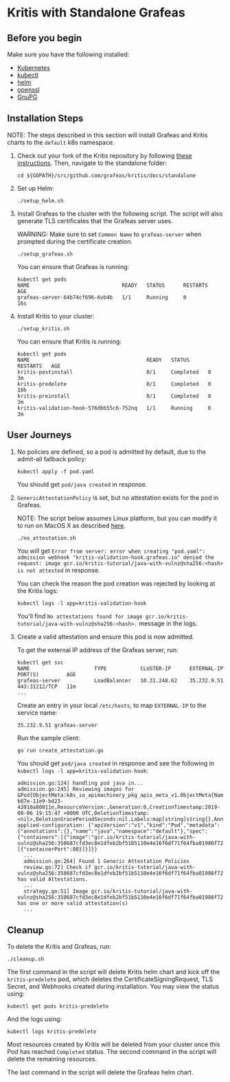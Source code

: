 # Kritis with Standalone Grafeas

## Before you begin

Make sure you have the following installed:

* [Kubernetes](https://kubernetes.io/)
* [kubectl](https://kubernetes.io/docs/tasks/tools/install-kubectl/)
* [helm](https://helm.sh/)
* [openssl](https://www.openssl.org/)
* [GnuPG](https://gnupg.org/download/)

## Installation Steps

NOTE: The steps described in this section will install Grafeas and Kritis charts to the `default` k8s namespace.

1. Check out your fork of the Kritis repository by following [these
   instructions](../../DEVELOPMENT.md#checkout-your-fork). Then, navigate to the
   standalone folder:

    ```shell
    cd ${GOPATH}/src/github.com/grafeas/kritis/docs/standalone
    ```

1. Set up Helm:

    ```shell
    ./setup_helm.sh
    ```

1. Install Grafeas to the cluster with the following script. The script will
   also generate TLS certificates that the Grafeas server uses.

   WARNING: Make sure to set `Common Name` to `grafeas-server` when prompted
   during the certificate creation.

    ```shell
    ./setup_grafeas.sh
    ```

    You can ensure that Grafeas is running:

    ```shell
    kubectl get pods
    NAME                              READY   STATUS      RESTARTS   AGE
    grafeas-server-64b74cf696-6vb4b   1/1     Running     0          16s
    ```

1. Install Kritis to your cluster:

    ```shell
    ./setup_kritis.sh
    ```

    You can ensure that Kritis is running:

    ```shell
    kubectl get pods
    NAME                                      READY   STATUS      RESTARTS   AGE
    kritis-postinstall                        0/1     Completed   0          3m
    kritis-predelete                          0/1     Completed   0          18h
    kritis-preinstall                         0/1     Completed   0          3m
    kritis-validation-hook-576dbb55c6-752nq   1/1     Running     0          3m
    ```

## User Journeys

1. No policies are defined, so a pod is admitted by default, due to the
   admit-all fallback policy:

    ```shell
    kubectl apply -f pod.yaml
    ```

    You should get `pod/java created` in response.

1. `GenericAttestationPolicy` is set, but no attestation exists for the pod in
   Grafeas.

   NOTE: The script below assumes Linux platform, but you can modify it to run
   on MacOS X as described
   [here](../tutorial.md#2-setting-up-an-attestationauthority).

   ```shell
   ./no_attestation.sh
   ```

   You will get `Error from server: error when creating "pod.yaml": admission
   webhook "kritis-validation-hook.grafeas.io" denied the request: image
   gcr.io/kritis-tutorial/java-with-vulnz@sha256:<hash> is not attested` in response.

   You can check the reason the pod creation was rejected by looking at the
   Kritis logs:

    ```shell
    kubectl logs -l app=kritis-validation-hook
    ```

    You'll find `No attestations found for image
    gcr.io/kritis-tutorial/java-with-vulnz@sha256:<hash>.` message in the logs.

1. Create a valid attestation and ensure this pod is now admitted.

    To get the external IP address of the Grafeas server, run:

    ```shell
    kubectl get svc
    NAME                     TYPE           CLUSTER-IP      EXTERNAL-IP   PORT(S)         AGE
    grafeas-server           LoadBalancer   10.31.248.62    35.232.9.51   443:31212/TCP   11m
    ...
    ```

    Create an entry in your local `/etc/hosts`, to map `EXTERNAL-IP` to the
    service name:

    ```shell
    35.232.9.51 grafeas-server
    ```

    Run the sample client:

    ```shell
    go run create_attestation.go
    ```

    You should get `pod/java created` in response and see the following in
    `kubectl logs -l app=kritis-validation-hook`:

    ```shell
    admission.go:124] handling pod java in...
    admission.go:245] Reviewing images for &Pod{ObjectMeta:k8s_io_apimachinery_pkg_apis_meta_v1.ObjectMeta{Name:java,GenerateName:,Namespace:default,SelfLink:,UID:98a55b42-b87e-11e9-bd23-42010a80011e,ResourceVersion:,Generation:0,CreationTimestamp:2019-08-06 19:15:47 +0000 UTC,DeletionTimestamp:<nil>,DeletionGracePeriodSeconds:nil,Labels:map[string]string{},Annotations:map[string]string{kubectl.kubernetes.io/last-applied-configuration: {"apiVersion":"v1","kind":"Pod","metadata":{"annotations":{},"name":"java","namespace":"default"},"spec":{"containers":[{"image":"gcr.io/kritis-tutorial/java-with-vulnz@sha256:358687cfd3ec8e1dfeb2bf51b5110e4e16f6df71f64fba01986f720b2fcba68a","name":"java","ports":[{"containerPort":80}]}]}}
      ...
      admission.go:264] Found 1 Generic Attestation Policies
      review.go:72] Check if gcr.io/kritis-tutorial/java-with-vulnz@sha256:358687cfd3ec8e1dfeb2bf51b5110e4e16f6df71f64fba01986f720b2fcba68a has valid Attestations.
      ...
      strategy.go:51] Image gcr.io/kritis-tutorial/java-with-vulnz@sha256:358687cfd3ec8e1dfeb2bf51b5110e4e16f6df71f64fba01986f720b2fcba68a has one or more valid attestation(s)
      ...
    ```

## Cleanup

To delete the Kritis and Grafeas, run:

```shell
./cleanup.sh
```

The first command in the script will delete Kritis helm chart and kick off the `kritis-predelete` pod, which deletes the CertificateSigningRequest, TLS Secret, and Webhooks created during installation. You may view the status using:

```shell
kubectl get pods kritis-predelete
```

And the logs using:

```shell
kubectl logs kritis-predelete
```

Most resources created by Kritis will be deleted from your cluster once this Pod has reached `Completed` status. The second command in the script will delete the remaining resources.

The last command in the script will delete the Grafeas helm chart.
